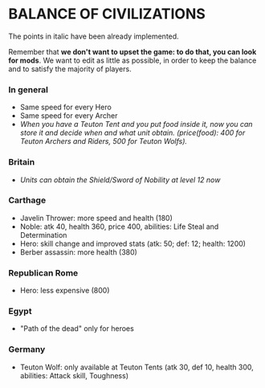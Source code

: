 # BALANCE OF CIVILIZATIONS

The points in italic have been already implemented.

Remember that **we don't want to upset the game: to do that, you can look for mods**. We want to edit as little as possible, in order to keep the balance and to satisfy the majority of players.

### In general

* Same speed for every Hero
* Same speed for every Archer
* *When you have a Teuton Tent and you put food inside it, now you can store it and decide when and what unit obtain. (price(food): 400 for Teuton Archers and Riders, 500 for Teuton Wolfs).*

### Britain

* *Units can obtain the Shield/Sword of Nobility at level 12 now*

### Carthage 

* Javelin Thrower: more speed and health (180)
* Noble: atk 40, health 360, price 400, abilities: Life Steal and Determination
* Hero: skill change and improved stats (atk: 50; def: 12; health: 1200)
* Berber assassin: more health (380)

### Republican Rome

* Hero: less expensive (800)

### Egypt

* "Path of the dead" only for heroes

### Germany

* Teuton Wolf: only available at Teuton Tents (atk 30, def 10, health 300, abilities: Attack skill, Toughness)
